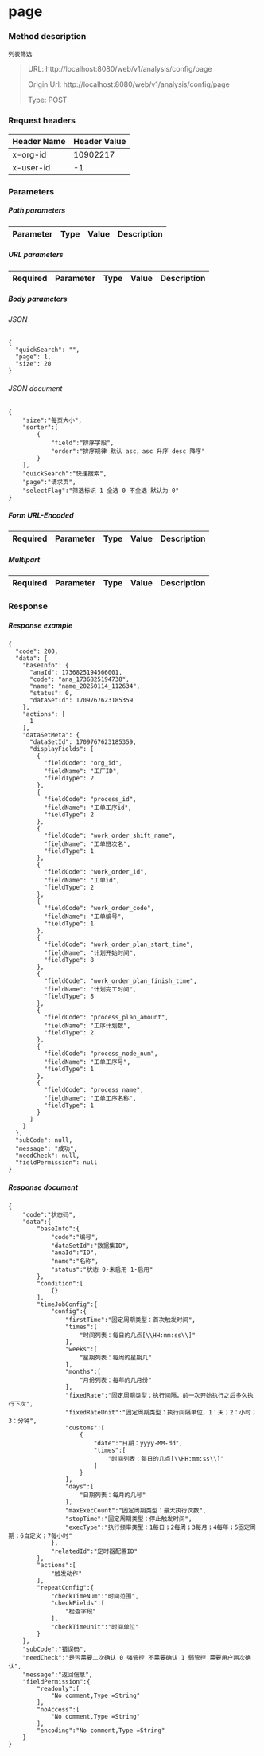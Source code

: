 # page

### Method description

```
列表筛选
```

> URL: http://localhost:8080/web/v1/analysis/config/page
>
> Origin Url: http://localhost:8080/web/v1/analysis/config/page
>
> Type: POST


### Request headers

|Header Name| Header Value|
|---------|------|
|x-org-id|10902217|
|x-user-id|-1|

### Parameters

##### Path parameters

| Parameter | Type | Value | Description |
|---------|------|------|------------|


##### URL parameters

|Required| Parameter | Type | Value | Description |
|---------|---------|------|------|------------|


##### Body parameters

###### JSON

```
{
  "quickSearch": "",
  "page": 1,
  "size": 20
}
```

###### JSON document

```
{
	"size":"每页大小",
	"sorter":[
		{
			"field":"排序字段",
			"order":"排序规律 默认 asc，asc 升序 desc 降序"
		}
	],
	"quickSearch":"快速搜索",
	"page":"请求页",
	"selectFlag":"筛选标识 1 全选 0 不全选 默认为 0"
}
```


##### Form URL-Encoded
|Required| Parameter | Type | Value | Description |
|---------|---------|------|------|------------|


##### Multipart
|Required | Parameter | Type | Value | Description |
|---------|---------|------|------|------------|


### Response

##### Response example

```
{
  "code": 200,
  "data": {
    "baseInfo": {
      "anaId": 1736825194566001,
      "code": "ana_1736825194738",
      "name": "name_20250114_112634",
      "status": 0,
      "dataSetId": 1709767623185359
    },
    "actions": [
      1
    ],
    "dataSetMeta": {
      "dataSetId": 1709767623185359,
      "displayFields": [
        {
          "fieldCode": "org_id",
          "fieldName": "工厂ID",
          "fieldType": 2
        },
        {
          "fieldCode": "process_id",
          "fieldName": "工单工序id",
          "fieldType": 2
        },
        {
          "fieldCode": "work_order_shift_name",
          "fieldName": "工单班次名",
          "fieldType": 1
        },
        {
          "fieldCode": "work_order_id",
          "fieldName": "工单id",
          "fieldType": 2
        },
        {
          "fieldCode": "work_order_code",
          "fieldName": "工单编号",
          "fieldType": 1
        },
        {
          "fieldCode": "work_order_plan_start_time",
          "fieldName": "计划开始时间",
          "fieldType": 8
        },
        {
          "fieldCode": "work_order_plan_finish_time",
          "fieldName": "计划完工时间",
          "fieldType": 8
        },
        {
          "fieldCode": "process_plan_amount",
          "fieldName": "工序计划数",
          "fieldType": 2
        },
        {
          "fieldCode": "process_node_num",
          "fieldName": "工单工序号",
          "fieldType": 1
        },
        {
          "fieldCode": "process_name",
          "fieldName": "工单工序名称",
          "fieldType": 1
        }
      ]
    }
  },
  "subCode": null,
  "message": "成功",
  "needCheck": null,
  "fieldPermission": null
}
```

##### Response document
```
{
	"code":"状态码",
	"data":{
		"baseInfo":{
			"code":"编号",
			"dataSetId":"数据集ID",
			"anaId":"ID",
			"name":"名称",
			"status":"状态 0-未启用 1-启用"
		},
		"condition":[
			{}
		],
		"timeJobConfig":{
			"config":{
				"firstTime":"固定周期类型：首次触发时间",
				"times":[
					"时间列表：每日的几点[\\HH:mm:ss\\]"
				],
				"weeks":[
					"星期列表：每周的星期几"
				],
				"months":[
					"月份列表：每年的几月份"
				],
				"fixedRate":"固定周期类型：执行间隔，前一次开始执行之后多久执行下次",
				"fixedRateUnit":"固定周期类型：执行间隔单位，1：天；2：小时；3：分钟",
				"customs":[
					{
						"date":"日期：yyyy-MM-dd",
						"times":[
							"时间列表：每日的几点[\\HH:mm:ss\\]"
						]
					}
				],
				"days":[
					"日期列表：每月的几号"
				],
				"maxExecCount":"固定周期类型：最大执行次数",
				"stopTime":"固定周期类型：停止触发时间",
				"execType":"执行频率类型：1每日；2每周；3每月；4每年；5固定周期；6自定义；7每小时"
			},
			"relatedId":"定时器配置ID"
		},
		"actions":[
			"触发动作"
		],
		"repeatConfig":{
			"checkTimeNum":"时间范围",
			"checkFields":[
				"检查字段"
			],
			"checkTimeUnit":"时间单位"
		}
	},
	"subCode":"错误码",
	"needCheck":"是否需要二次确认 0 强管控 不需要确认 1 弱管控 需要用户两次确认",
	"message":"返回信息",
	"fieldPermission":{
		"readonly":[
			"No comment,Type =String"
		],
		"noAccess":[
			"No comment,Type =String"
		],
		"encoding":"No comment,Type =String"
	}
}
```


